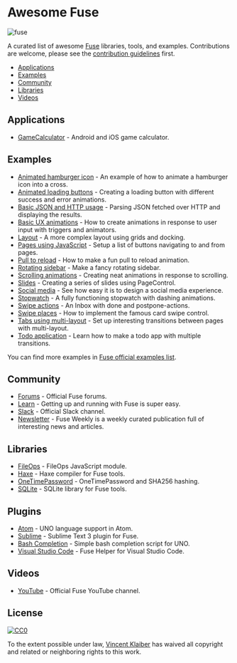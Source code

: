 # Awesome Fuse

![fuse](https://cloud.githubusercontent.com/assets/499192/11148667/4e33f616-8a1e-11e5-91bc-42f780b63ec9.png)

A curated list of awesome [Fuse](https://www.fusetools.com/) libraries, tools, and examples. Contributions are welcome, please see the [contribution guidelines](CONTRIBUTING.md) first.

- [Applications](#applications)
- [Examples](#examples)
- [Community](#community)
- [Libraries](#libraries)
- [Videos](#videos)

## Applications

- [GameCalculator](https://itunes.apple.com/us/app/gamecalculator/id952709405) - Android and iOS game calculator.

## Examples

- [Animated hamburger icon](https://www.fusetools.com/developers/examples/animatedmenuicon) - An example of how to animate a hamburger icon into a cross.
- [Animated loading buttons](https://www.fusetools.com/developers/examples/loadbutton) - Creating a loading button with different success and error animations.
- [Basic JSON and HTTP usage](https://www.fusetools.com/developers/examples/httpjson) - Parsing JSON fetched over HTTP and displaying the results.
- [Basic UX animations](https://www.fusetools.com/developers/examples/basicuxanimations) - How to create animations in response to user input with triggers and animators.
- [Layout](https://www.fusetools.com/developers/examples/layoutexample) - A more complex layout using grids and docking.
- [Pages using JavaScript](https://www.fusetools.com/developers/examples/pageslist) - Setup a list of buttons navigating to and from pages.
- [Pull to reload](https://www.fusetools.com/developers/examples/pulltoreload) - How to make a fun pull to reload animation.
- [Rotating sidebar](https://www.fusetools.com/developers/examples/rotatingsidebar) - Make a fancy rotating sidebar.
- [Scrolling animations](https://www.fusetools.com/developers/examples/scrollinganimation) - Creating neat animations in response to scrolling.
- [Slides](https://www.fusetools.com/developers/examples/pagecontrol) - Creating a series of slides using PageControl.
- [Social media](https://www.fusetools.com/developers/examples/socmedscreen) - See how easy it is to design a social media experience.
- [Stopwatch](https://www.fusetools.com/developers/examples/stopwatch) - A fully functioning stopwatch with dashing animations.
- [Swipe actions](https://www.fusetools.com/developers/examples/inbox) - An Inbox with done and postpone-actions.
- [Swipe places](https://www.fusetools.com/developers/examples/swipeplaces) - How to implement the famous card swipe control.
- [Tabs using multi-layout](https://www.fusetools.com/developers/examples/tabsmultilayout) - Set up interesting transitions between pages with multi-layout.
- [Todo application](https://www.fusetools.com/developers/examples/todoapp) - Learn how to make a todo app with multiple transitions.


You can find more examples in [Fuse official examples list](https://www.fusetools.com/examples).

## Community

- [Forums](https://www.fusetools.com/community/forums) - Official Fuse forums.
- [Learn](https://www.fusetools.com/learn/fuse) - Getting up and running with Fuse is super easy.
- [Slack](http://slackcommunity.fusetools.com/) - Official Slack channel.
- [Newsletter](http://weekly.fusetools.com/) - Fuse Weekly is a weekly curated publication full of interesting news and articles.

## Libraries

- [FileOps](https://www.fusetools.com/community/forums/show_and_tell/fileops_javascript_module) - FileOps JavaScript module.
- [Haxe](https://github.com/elsassph/fusetools-haxe) - Haxe compiler for Fuse tools.
- [OneTimePassword](https://www.fusetools.com/community/forums/show_and_tell/sha1hmacsha1onetimepassword_and_sha256_hashing) - OneTimePassword and SHA256 hashing.
- [SQLite](https://github.com/bolav/fuse-sqlite) - SQLite library for Fuse tools.

## Plugins

- [Atom](https://github.com/ibare/language-fuse) - UNO language support in Atom.
- [Sublime](https://github.com/fusetools/Fuse.SublimePlugin) - Sublime Text 3 plugin for Fuse.
- [Bash Completion](https://github.com/fusetools/UnoBashCompletion) - Simple bash completion script for UNO.
- [Visual Studio Code](https://github.com/Hazealign/vscode-fuse) - Fuse Helper for Visual Studio Code.

## Videos

- [YouTube](https://www.youtube.com/channel/UCPizp_2dBkLlXRFnbieG3Qw/feed) - Official Fuse YouTube channel.

## License

[![CC0](http://i.creativecommons.org/p/zero/1.0/88x31.png)](http://creativecommons.org/publicdomain/zero/1.0/)

To the extent possible under law, [Vincent Klaiber](https://vinkla.com) has waived all copyright and related or neighboring rights to this work.
